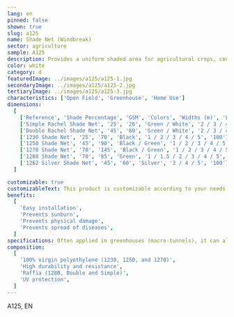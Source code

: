 ```yaml
---
lang: en
pinned: false
shown: true
slug: a125
name: Shade Net (Windbreak)
sector: agriculture
sample: A125
description: Provides a uniform shaded area for agricultural crops, controlling the incidence of sunlight and preventing physiological disorders such as sunburn. It also prevents the spread of plant diseases and protects against physical damage caused by wind.
color: white
category: d
featuredImage: ../images/a125/a125-1.jpg
secondaryImage: ../images/a125/a125-2.jpg
tertiaryImage: ../images/a125/a125-3.jpg
characteristics: ['Open Field', 'Greenhouse', 'Home Use']
dimensions:
  [
    ['Reference', 'Shade Percentage', 'GSM', 'Colors', 'Widths (m)', 'Length (m)'],
    ['Simple Rachel Shade Net', '25', '26', 'Green / White', '2 / 3 / 4 / 5', '120'],
    ['Double Rachel Shade Net', '45', '60', 'Green / White', '2 / 3 / 4 / 5', '120'],
    ['1230 Shade Net', '25', '70', 'Black', '1 / 2 / 3 / 4 / 5', '100'],
    ['1250 Shade Net', '45', '90', 'Black / Green', '1 / 2 / 3 / 4 / 5', '100'],
    ['1270 Shade Net', '70', '145', 'Black / Green', '1 / 2 / 3 / 4 / 5', '100'],
    ['1280 Shade Net', '70', '85', 'Green', '1 / 1.5 / 2 / 3 / 4 / 5', '125'],
    ['1262 Silver Shade Net', '45', '60', 'Silver', '3 / 4 / 5', '100'],
  ]

customizable: true
customizableText: This product is customizable according to your needs. Contact us for more information.
benefits:
  [
    'Easy installation',
    'Prevents sunburn',
    'Prevents physical damage',
    'Prevents spread of diseases',
  ]
specifications: Often applied in greenhouses (macro-tunnels), it can also be used as a shelter net, windbreak, fence, or even as livestock shelter. It can also be used as a covering net for parking lots and/or swimming pools.
composition:
  [
    '100% virgin polyethylene (1230, 1250, and 1270)',
    'High durability and resistance',
    'Raffia (1280, Double and Simple)',
    'UV protection',
  ]
---
```


A125, EN
